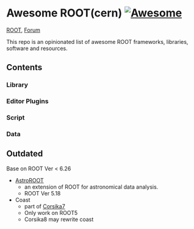 <!-- *********************************************************************** -->
<!--                                                                         -->
<!--                                                      :::      ::::::::  -->
<!-- README.md                                          :+:      :+:    :+:  -->
<!--                                                  +:+ +:+         +:+    -->
<!-- By: chenxu <chenxu@mail.ustc.edu.cn>           +#+  +:+       +#+       -->
<!--                                              +#+#+#+#+#+   +#+          -->
<!-- Created: 2025/01/07 06:07:19 by chenxu            #+#    #+#            -->
<!-- Updated: 2025/01/07 06:11:03 by chenxu           ###   ########.fr      -->
<!--                                                                         -->
<!-- *********************************************************************** -->
<!-- cspell:ignore cern astroroot-->

# Awesome ROOT(cern) [![Awesome](https://cdn.rawgit.com/sindresorhus/awesome/d7305f38d29fed78fa85652e3a63e154dd8e8829/media/badge.svg)](https://github.com/sindresorhus/awesome)

[ROOT](https://root.cern.ch/), [Forum](https://root-forum.cern.ch/)

This repo is an opinionated list of awesome ROOT frameworks, libraries, software and resources.

## Contents

### Library

### Editor Plugins

### Script

### Data

## Outdated

Base on ROOT Ver < 6.26

* [AstroROOT](https://www.isdc.unige.ch/astroroot/index)
    - an extension of ROOT for astronomical data analysis.
    - ROOT Ver 5.18
* Coast
    - part of [Corsika7](https://www.iap.kit.edu/corsika/99.php)
    - Only work on ROOT5
    - Corsika8 may rewrite coast

